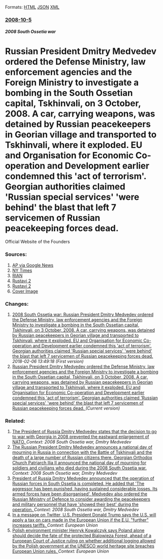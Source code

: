 
Formats: [HTML](/news/2008/10/5/russian-president-dmitry-medvedev-ordered-the-defense-ministry-law-enforcement-agencies-and-the-foreign-ministry-to-investigate-a-bombing.html)  [JSON](/news/2008/10/5/russian-president-dmitry-medvedev-ordered-the-defense-ministry-law-enforcement-agencies-and-the-foreign-ministry-to-investigate-a-bombing.json)  [XML](/news/2008/10/5/russian-president-dmitry-medvedev-ordered-the-defense-ministry-law-enforcement-agencies-and-the-foreign-ministry-to-investigate-a-bombing.xml)  

### [2008-10-5](/news/2008/10/5/index.md)

##### 2008 South Ossetia war
#  Russian President Dmitry Medvedev ordered the Defense Ministry, law enforcement agencies and the Foreign Ministry to investigate a bombing in the South Ossetian capital, Tskhinvali, on 3 October, 2008. A car, carrying weapons, was detained by Russian peacekeepers in Georian village and transported to Tskhinvali, where it exploded. EU and Organisation for Economic Co-operation and Development earlier condemned this 'act of terrorism'. Georgian authorities claimed 'Russian special services' 'were behind' the blast that left 7 servicemen of Russian peacekeeping forces dead. 

Official Website of the Founders


### Sources:

1. [AP via Google News](http://ap.google.com/article/ALeqM5itefRLYb9OvXIY84r-iHHUPY_6pQD93KCDR00)
2. [NY Times](https://www.nytimes.com/2008/10/04/world/europe/04georgia.html?_r=1&oref=slogin)
3. [RIAN](http://en.rian.ru/russia/20081004/117435265.html)
4. [Rustavi 2](http://rustavi2.com/news/news_text.php?id_news=28148&pg=1&im=main&ct=0&wth=)
5. [Rustavi 2](http://rustavi2.com/news/news_text.php?id_news=28168&pg=1&im=main&ct=0&wth=)
5. [Cover Image](https://rustavi2.info/wp-content/uploads/2017/03/SocialImageHigh.jpg)

### Changes:

1. [ 2008 South Ossetia war: Russian President Dmitry Medvedev ordered the Defense Ministry, law enforcement agencies and the Foreign Ministry to investigate a bombing in the South Ossetian capital, Tskhinvali, on 3 October, 2008. A car, carrying weapons, was detained by Russian peacekeepers in Georian village and transported to Tskhinvali, where it exploded. EU and Organisation for Economic Co-operation and Development earlier condemned this 'act of terrorism'. Georgian authorities claimed 'Russian special services' 'were behind' the blast that left 7 servicemen of Russian peacekeeping forces dead. ](/news/2008/10/5/2008-south-ossetia-war-russian-president-dmitry-medvedev-ordered-the-defense-ministry-law-enforcement-agencies-and-the-foreign-ministry-t.md) _2018-02-06 13:49:18 (First version)_
1. [ Russian President Dmitry Medvedev ordered the Defense Ministry, law enforcement agencies and the Foreign Ministry to investigate a bombing in the South Ossetian capital, Tskhinvali, on 3 October, 2008. A car, carrying weapons, was detained by Russian peacekeepers in Georian village and transported to Tskhinvali, where it exploded. EU and Organisation for Economic Co-operation and Development earlier condemned this 'act of terrorism'. Georgian authorities claimed 'Russian special services' 'were behind' the blast that left 7 servicemen of Russian peacekeeping forces dead. ](/news/2008/10/5/russian-president-dmitry-medvedev-ordered-the-defense-ministry-law-enforcement-agencies-and-the-foreign-ministry-to-investigate-a-bombing.md) _(Current version)_

### Related:

1. [The President of Russia Dmitry Medvedev states that the decision to go to war with Georgia in 2008 prevented the eastward enlargement of NATO. ](/news/2011/11/21/the-president-of-russia-dmitry-medvedev-states-that-the-decision-to-go-to-war-with-georgia-in-2008-prevented-the-eastward-enlargement-of-nat.md) _Context: 2008 South Ossetia war, Dmitry Medvedev_
2. [ The Russian President Dmitry Medvedev announces a national day of mourning in Russia in connection with the Battle of Tskhinvali and the death of a large number of Russian citizens there. Georgian Orthodox Church Patriarch Ilia II announced the national day of mourning for soldiers and civilians who died during the 2008 South Ossetia war. ](/news/2008/08/13/the-russian-president-dmitry-medvedev-announces-a-national-day-of-mourning-in-russia-in-connection-with-the-battle-of-tskhinvali-and-the-de.md) _Context: 2008 South Ossetia war, Dmitry Medvedev_
3. [ President of Russia Dmitry Medvedev announced that the operation of Russian forces in South Ossetia is completed. He added that 'The aggressor has been punished, having sustained considerable losses. Its armed forces have been disorganised'. Medvedev also ordered the Russian Ministry of Defence to consider awarding the peacekeepers and military personnel that have 'showed their best' during the operation. ](/news/2008/08/12/president-of-russia-dmitry-medvedev-announced-that-the-operation-of-russian-forces-in-south-ossetia-is-completed-he-added-that-the-aggres.md) _Context: 2008 South Ossetia war, Dmitry Medvedev_
4. [In a message on Twitter, U.S. President Donald Trump says the U.S. will apply a tax on cars made in the European Union if the E.U. "further" increases tariffs. ](/news/2018/03/3/in-a-message-on-twitter-u-s-president-donald-trump-says-the-u-s-will-apply-a-tax-on-cars-made-in-the-european-union-if-the-e-u-further.md) _Context: European Union_
5. [Polish environment minister Henryk Kowalczyk says Poland alone should decide the fate of the protected Bialowieza Forest, ahead of a European Court of Justice ruling on whether additional logging allowed by the Polish government at the UNESCO world heritage site breaches European Union rules. ](/news/2018/03/28/polish-environment-minister-henryk-kowalczyk-says-poland-alone-should-decide-the-fate-of-the-protected-biaaowiea1-4a-forest-ahead-of-a-europ.md) _Context: European Union_
